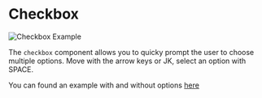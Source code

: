 # Checkbox

![Checkbox Example](https://file.anotherhadi.com/wtui-components/checkbox.gif)

The `checkbox` component allows you to quicky prompt the user to choose multiple options.
Move with the arrow keys or JK, select an option with SPACE.

You can found an example with and without options [here](https://github.com/anotherhadi/wtui-components/blob/main/checkbox/example/main.go)
